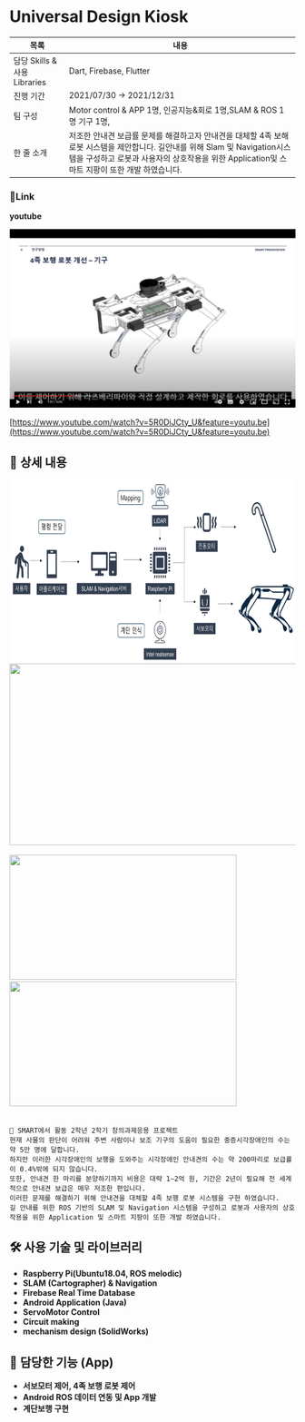 <!-- # SLAM-AI-Based-Guide-Quadruped-Robot-
SLAM &amp; AI-Based Guide Quadruped Robot System for the Blind
-->

# Universal Design Kiosk
|목록|내용|
|-------|-------|
|담당 Skills & 사용 Libraries| Dart, Firebase, Flutter|
|진행 기간| 2021/07/30 → 2021/12/31|
|팀 구성| Motor control & APP 1명, 인공지능&회로 1명,SLAM & ROS 1명 기구 1명,|
|한 줄 소개| 저조한 안내견 보급률 문제를 해결하고자 안내견을 대체할 4족 보해 로봇 시스템을 제안합니다.  길안내를 위해 Slam 및 Navigation시스템을 구성하고 로봇과 사용자의 상호작용을 위한 Application및 스마트 지팡이 또한 개발  하였습니다.|

### 🔗Link



**youtube**

<a href="https://www.youtube.com/watch?v=5R0DiJCty_U&feature=youtu.be"><img src="./image/robot_youtub.png"/></a>

[https://www.youtube.com/watch?v=5R0DiJCty_U&feature=youtu.be](https://www.youtube.com/watch?v=5R0DiJCty_U&feature=youtu.be)

## 📖 상세 내용

<img src="./image/smart_robot3.png" width="600" height="320">   

<img src="./image/%EA%B8%B0%EB%B3%B8%20%EC%A3%BC%EB%AC%B8%EC%88%9C%EC%84%9C%20UI.png" width="600" height="320">  


<img src="./image/%EC%9D%8C%EC%84%B1%EC%A3%BC%EB%AC%B8.JPG" width="400" height="220"><img src="./image/%EC%A2%85%EC%9D%B4%EC%A3%BC%EB%AC%B8%EC%84%9C.JPG" width="400" height="220">

```

🐷 SMART에서 활동 2학년 2학기 창의과제응용 프로젝트
현재 사물의 판단이 어려워 주변 사람이나 보조 기구의 도움이 필요한 중증시각장애인의 수는 약 5만 명에 달합니다. 
하지만 이러한 시각장애인의 보행을 도와주는 시각장애인 안내견의 수는 약 200마리로 보급률이 0.4%밖에 되지 않습니다. 
또한, 안내견 한 마리를 분양하기까지 비용은 대략 1∼2억 원, 기간은 2년이 필요해 전 세계적으로 안내견 보급은 매우 저조한 편입니다.
이러한 문제를 해결하기 위해 안내견을 대체할 4족 보행 로봇 시스템을 구현 하였습니다. 
길 안내를 위한 ROS 기반의 SLAM 및 Navigation 시스템을 구성하고 로봇과 사용자의 상호작용을 위한 Application 및 스마트 지팡이 또한 개발 하였습니다.

```

## 🛠️ 사용 기술 및 라이브러리
- **Raspberry Pi(Ubuntu18.04, ROS melodic)**
- **SLAM (Cartographer) & Navigation**
- **Firebase Real Time Database**
- **Android Application (Java)**
- **ServoMotor Control**
- **Circuit making**
- **mechanism design (SolidWorks)**


## 📱 담당한 기능 (App)

- **서보모터 제어, 4족 보행 로봇 제어**
- **Android ROS 데이터 연동 및 App 개발**
- **계단보행 구현**
